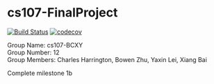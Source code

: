 # cs107-FinalProject
[![Build Status](https://app.travis-ci.com/cs107-BCXY/cs107-FinalProject.svg?token=anqfaqgHLQeyZ6kwBBp8&branch=main)](https://app.travis-ci.com/cs107-BCXY/cs107-FinalProject)
[![codecov](https://codecov.io/gh/cs107-BCXY/cs107-FinalProject/branch/main/graph/badge.svg?token=LJX9AH62PE)](https://codecov.io/gh/cs107-BCXY/cs107-FinalProject)

Group Name: cs107-BCXY  
Group Number: 12  
Group Members: Charles Harrington, Bowen Zhu, Yaxin Lei, Xiang Bai

Complete milestone 1b
